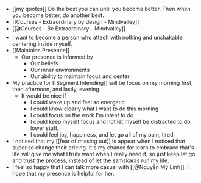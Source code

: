 - [[my quotes]] Do the best you can until you become better. Then when you become better, do another best.
- [[Courses - Extraordinary by design - Mindvalley]]
- [[🎬Courses - Be Extraordinary - Mindvalley]]
- I want to become a person who attach with nothing and unshakable centering inside myself.
- [[Maintains Presence]]
    - Our presence is informed by
        - Our beliefs
        - Our inner environments
        - Our ability to maintain focus and center
- My practice for [[Segment Intending]] will be focus on my morning first, then afternoon, and lastly, evening.
    - It would be nice if 
        - I could wake up and feel so energetic
        - I could know clearly what I want to do this morning
        - I could focus on the work I'm intent to do
        - I could keep myself focus and not let myself be distracted to do lower stuff.
        - I could feel joy, happiness, and let go all of my pain, tired.
- I noticed that my [[fear of missing out]] is appear when I noticed that super.so change their pricing. It's my chance for learn to embrace that's life will give me what I truly want when I really need it, so just keep let go and trust the process, instead of let the samskaras run my life.
- I feel so happy that I can talk more casual with [[@Nguyễn Mỹ Linh]]. I hope that my presence is helpful for her.
